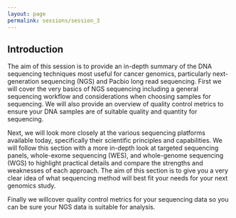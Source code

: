 ```yaml
---
layout: page
permalink: sessions/session_3
---
```


## Introduction

The aim of this session is to provide an in-depth summary of the DNA
sequencing techniques most useful for cancer genomics, particularly
next-generation sequencing (NGS) and Pacbio long read sequencing. First
we will cover the very basics of NGS sequencing including a general
sequencing workflow and considerations when choosing samples for
sequencing. We will also provide an overview of quality control metrics
to ensure your DNA samples are of suitable quality and quantity for
sequencing.

Next, we will look more closely at the various sequencing platforms
available today, specifically their scientific principles and
capabilities. We will follow this section with a more in-depth look at
targeted sequencing panels, whole-exome sequencing (WES), and
whole-genome sequencing (WGS) to highlight practical details and compare
the strengths and weaknesses of each approach. The aim of this section
is to give you a very clear idea of what sequencing method will best fit
your needs for your next genomics study.

Finally we willcover quality control metrics for your sequencing data so you
can be sure your NGS data is suitable for analysis.
